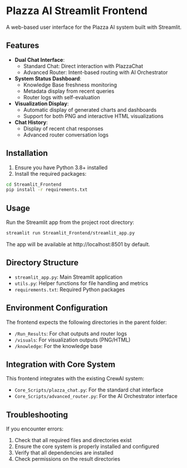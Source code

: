 # Plazza AI Streamlit Frontend

A web-based user interface for the Plazza AI system built with Streamlit.

## Features

- **Dual Chat Interface**: 
  - Standard Chat: Direct interaction with PlazzaChat
  - Advanced Router: Intent-based routing with AI Orchestrator
- **System Status Dashboard**:
  - Knowledge Base freshness monitoring
  - Metadata display from recent queries
  - Router logs with self-evaluation
- **Visualization Display**:
  - Automatic display of generated charts and dashboards
  - Support for both PNG and interactive HTML visualizations
- **Chat History**:
  - Display of recent chat responses
  - Advanced router conversation logs

## Installation

1. Ensure you have Python 3.8+ installed
2. Install the required packages:

```bash
cd Streamlit_Frontend
pip install -r requirements.txt
```

## Usage

Run the Streamlit app from the project root directory:

```bash
streamlit run Streamlit_Frontend/streamlit_app.py
```

The app will be available at http://localhost:8501 by default.

## Directory Structure

- `streamlit_app.py`: Main Streamlit application
- `utils.py`: Helper functions for file handling and metrics
- `requirements.txt`: Required Python packages

## Environment Configuration

The frontend expects the following directories in the parent folder:

- `/Run_Results`: For chat outputs and router logs
- `/visuals`: For visualization outputs (PNG/HTML)
- `/knowledge`: For the knowledge base

## Integration with Core System

This frontend integrates with the existing CrewAI system:

- `Core_Scripts/plazza_chat.py`: For the standard chat interface
- `Core_Scripts/advanced_router.py`: For the AI Orchestrator interface

## Troubleshooting

If you encounter errors:

1. Check that all required files and directories exist
2. Ensure the core system is properly installed and configured
3. Verify that all dependencies are installed
4. Check permissions on the result directories